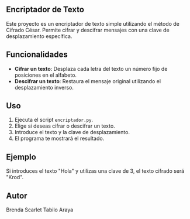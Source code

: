 ## Encriptador de Texto

Este proyecto es un encriptador de texto simple utilizando el método de Cifrado César. Permite cifrar y descifrar mensajes con una clave de desplazamiento específica.

## Funcionalidades

- **Cifrar un texto**: Desplaza cada letra del texto un número fijo de posiciones en el alfabeto.
- **Descifrar un texto**: Restaura el mensaje original utilizando el desplazamiento inverso.

## Uso

1. Ejecuta el script `encriptador.py`.
2. Elige si deseas cifrar o descifrar un texto.
3. Introduce el texto y la clave de desplazamiento.
4. El programa te mostrará el resultado.

## Ejemplo

Si introduces el texto "Hola" y utilizas una clave de 3, el texto cifrado será "Krod".

## Autor

Brenda Scarlet Tabilo Araya
